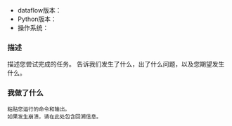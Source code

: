 * dataflow版本：
* Python版本：
* 操作系统：

### 描述

描述您尝试完成的任务。
告诉我们发生了什么，出了什么问题，以及您期望发生什么。

### 我做了什么

```
粘贴您运行的命令和输出。
如果发生崩溃，请在此处包含回溯信息。
```
